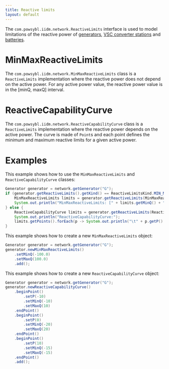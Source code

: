 ```yaml
---
title: Reactive limits
layout: default
---
```


The `com.powsybl.iidm.network.ReactiveLimits` interface is used to model limitations of the reactive power of
[generators](generator.md), [VSC converter stations](vscConverterStation.md) and [batteries](battery.md).

# MinMaxReactiveLimits
The `com.powsybl.iidm.network.MinMaxReactiveLimits` class is a `ReactiveLimits` implementation where the reactive power
does not depend on the active power. For any active power value, the reactive power value is in the [minQ, maxQ] interval.

# ReactiveCapabilityCurve
The `com.powsybl.iidm.network.ReactiveCapabilityCurve` class is a `ReactiveLimits` implementation where the reactive power
depends on the active power. The curve is made of `Point`s and each point defines the minimum and maximum reactive limits
for a given active power.

# Examples
This example shows how to use the `MinMaxReactiveLimits` and `ReactiveCapabilityCurve` classes:
```java
Generator generator = network.getGenerator("G");
if (generator.getReactiveLimits().getKind() == ReactiveLimitsKind.MIN_MAX) {
    MinMaxReactiveLimits limits = generator.getReactiveLimits(MinMaxReactiveLimits.class);
    System.out.println("MinMaxReactiveLimits: [" + limits.getMinQ() + ", " + limits.getMaxQ() + "]");
} else {
    ReactiveCapabilityCurve limits = generator.getReactiveLimits(ReactiveCapabilityCurve.class);
    System.out.println("ReactiveCapabilityCurve:");
    limits.getPoints().forEach(p -> System.out.println("\t" + p.getP() + " -> [" + p.getMinQ() + ", " + p.getMaxQ() + "]"));
}
```

This example shows how to create a new `MinMaxReactiveLimits` object:
```java
Generator generator = network.getGenerator("G");
generator.newMinMaxReactiveLimits()
    .setMinQ(-100.0)
    .setMaxQ(100.0)
    .add();
```

This example shows how to create a new `ReactiveCapabilityCurve` object:
```java
Generator generator = network.getGenerator("G");
generator.newReactiveCapabilityCurve()
    .beginPoint()
        .setP(-10)
        .setMinQ(-10)
        .setMaxQ(10)
    .endPoint()
    .beginPoint()
        .setP(0)
        .setMinQ(-20)
        .setMaxQ(20)
    .endPoint()
    .beginPoint()
        .setP(10)
        .setMinQ(-15)
        .setMaxQ(-15)
    .endPoint()
    .add();
```
